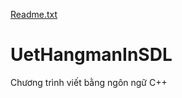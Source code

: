 [Readme.txt](https://github.com/HungAnh20020254/UetHangmanInSDL/files/6431856/Readme.txt)
# UetHangmanInSDL
Chương trình viết bằng ngôn ngữ C++
